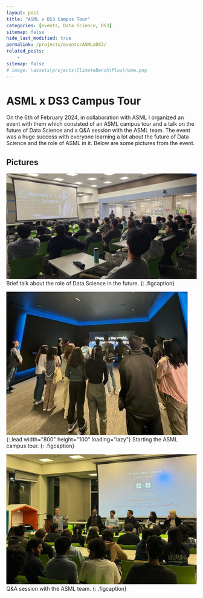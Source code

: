 ```yaml
---
layout: post
title: "ASML x DS3 Campus Tour"
categories: [events, Data Science, DS3]
sitemap: false
hide_last_modified: true
permalink: /projects/events/ASMLxDS3/
related_posts:
    -
sitemap: false
# image: \assets\projects\ClimateBench\Plus\home.png
---
```


# ASML x DS3 Campus Tour
On the 6th of February 2024, in collaboration with ASML I organized an event with them which consisted of an ASML campus tour and a talk on the future of Data Science and a Q&A session with the ASML team. The event was a huge success with everyone learning a lot about the future of Data Science and the role of ASML in it. Below are some pictures from the event.

## Pictures
![Full-width image](\assets\projects\Events\ASMLxDS3\img1.jpg)
Brief talk about the role of Data Science in the future.
{: .figcaption}

![Full-width image](\assets\projects\Events\ASMLxDS3\img5.jpg){:.lead width="800" height="100" loading="lazy"}
Starting the ASML campus tour.
{: .figcaption}

![Full-width image](\assets\projects\Events\ASMLxDS3\img10.jpg)
Q&A session with the ASML team.
{: .figcaption}